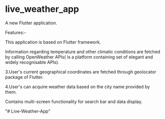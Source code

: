 # live_weather_app

A new Flutter application.


Features:-

This application is based on Flutter framework.

Information regarding temperature and other climatic conditions are fetched by calling OpenWeather APIs( is a platform containing set of elegant and widely recognisable APIs).

3.User's current geographical coordinates are fetched through geolocator package of Flutter.

4.User's can acquire weather data based on the city name provided by them.

Contains multi-screen functionality for search bar and data display.



"# Live-Weather-App" 
